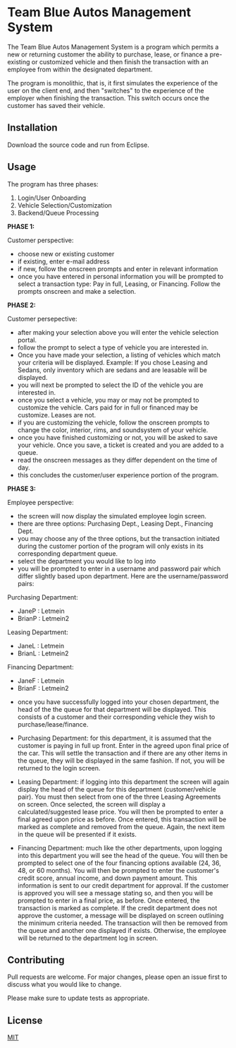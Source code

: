 # Team Blue Autos Management System

The Team Blue Autos Management System is a program which permits a new or returning customer the ability to purchase, lease, or finance a pre-existing or customized vehicle and then finish the transaction with an employee from within the designated department.

The program is monolithic, that is, it first simulates the experience of the user on the client end, and then "switches" to the experience of the employer when finishing the transaction. This switch occurs once the customer has saved their vehicle.

## Installation

Download the source code and run from Eclipse.

## Usage

The program has three phases:

1) Login/User Onboarding
2) Vehicle Selection/Customization
3) Backend/Queue Processing

**PHASE 1:**

Customer perspective:
- choose new or existing customer
- if existing, enter e-mail address
- if new, follow the onscreen prompts and enter in relevant information
- once you have entered in personal information you will be prompted to
  select a transaction type: Pay in full, Leasing, or Financing. Follow
  the prompts onscreen and make a selection.

**PHASE 2:**

Customer  persepective:
- after making your selection above you will enter the vehicle selection
  portal.
- follow the prompt to select a type of vehicle you are interested in.
- Once you have made your selection, a listing of vehicles which match your
  criteria will be displayed. Example: If you chose Leasing and Sedans, only
  inventory which are sedans and are leasable will be displayed.
- you will next be prompted to select the ID of the vehicle you are interested
  in.
- once you select a vehicle, you may or may not be prompted to customize the
  vehicle. Cars paid for in full or financed may be customize. Leases are not.
- if you are customizing the vehicle, follow the onscreen prompts to change
  the color, interior, rims, and soundsystem of your vehicle.
- once you have finished customizing or not, you will be asked to save your
  vehicle. Once you save, a ticket is created and you are added to a queue.
- read the onscreen messages as they differ dependent on the time of day.
- this concludes the customer/user experience portion of the program.
	
**PHASE 3:**

Employee perspective:
- the screen will now display the simulated employee login screen.
- there are three options: Purchasing Dept., Leasing Dept., Financing Dept.
- you may choose any of the three options, but the transaction initiated
  during the customer portion of the program will only exists in its
  corresponding department queue.
- select the department you would like to log into
- you will be prompted to enter in a username and password pair which differ
  slightly based upon department. Here are the username/password pairs:

Purchasing Department:	
* JaneP	: Letmein
* BrianP : Letmein2

Leasing Department:
* JaneL	: Letmein
* BrianL : Letmein2

Financing Department:
* JaneF	: Letmein
* BrianF : Letmein2

- once you have successfully logged into your chosen department, the head of  the the queue for that department will be displayed. This consists of a customer and their corresponding vehicle they wish to purchase/lease/finance.
	  
- Purchasing Department: for this department, it is assumed that the customer is paying in full up front. Enter in the agreed upon final price of the car. This will settle the transaction and if there are any other items in the queue, they will be displayed in the same fashion. If not, you will be returned to the login screen.
	
- Leasing Department: if logging into this department the screen will again display the head of the queue for this department (customer/vehicle pair). You must then select from one of the three Leasing Agreements on screen. Once selected, the screen will display a calculated/suggested lease price. You will then be prompted to enter a final agreed upon price as before. Once entered, this transaction will be marked as complete and removed from the queue. Again, the next item in the queue will be presented if it exists.
	  
- Financing Department: much like the other departments, upon logging into this department you will see the head of the queue. You will then be prompted to select one of the four financing options available (24, 36, 48, or 60 months). You will then be prompted to enter the customer's credit score, annual income, and down payment amount. This information is sent to our credit department for approval. If the customer is approved you will see a message stating so, and then you will be prompted to enter in a final price, as before. Once entered, the transaction is marked as complete. If the credit department does not approve the customer, a message will be displayed on screen outlining the minimum criteria needed. The transaction will then be removed from the queue and another one displayed if exists. Otherwise, the employee will be returned to the department log in screen.

## Contributing
Pull requests are welcome. For major changes, please open an issue first to discuss what you would like to change.

Please make sure to update tests as appropriate.

## License
[MIT](https://choosealicense.com/licenses/mit/)